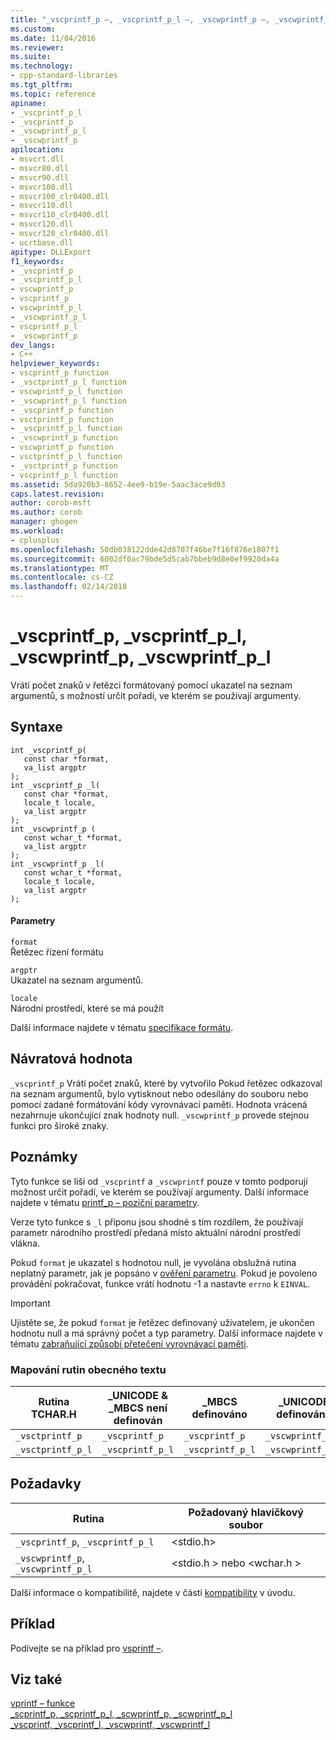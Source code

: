 ```yaml
---
title: "_vscprintf_p –, _vscprintf_p_l –, _vscwprintf_p –, _vscwprintf_p_l – | Microsoft Docs"
ms.custom: 
ms.date: 11/04/2016
ms.reviewer: 
ms.suite: 
ms.technology:
- cpp-standard-libraries
ms.tgt_pltfrm: 
ms.topic: reference
apiname:
- _vscprintf_p_l
- _vscprintf_p
- _vscwprintf_p_l
- _vscwprintf_p
apilocation:
- msvcrt.dll
- msvcr80.dll
- msvcr90.dll
- msvcr100.dll
- msvcr100_clr0400.dll
- msvcr110.dll
- msvcr110_clr0400.dll
- msvcr120.dll
- msvcr120_clr0400.dll
- ucrtbase.dll
apitype: DLLExport
f1_keywords:
- _vscprintf_p
- _vscprintf_p_l
- vscwprintf_p
- vscprintf_p
- vscwprintf_p_l
- _vscwprintf_p_l
- vscprintf_p_l
- _vscwprintf_p
dev_langs:
- C++
helpviewer_keywords:
- vscprintf_p function
- _vsctprintf_p_l function
- vscwprintf_p_l function
- _vscwprintf_p_l function
- _vscprintf_p function
- vsctprintf_p function
- _vscprintf_p_l function
- _vscwprintf_p function
- vscwprintf_p function
- vsctprintf_p_l function
- _vsctprintf_p function
- vscprintf_p_l function
ms.assetid: 5da920b3-8652-4ee9-b19e-5aac3ace9d03
caps.latest.revision: 
author: corob-msft
ms.author: corob
manager: ghogen
ms.workload:
- cplusplus
ms.openlocfilehash: 50db038122dde42d8707f46be7f16f876e1807f1
ms.sourcegitcommit: 6002df0ac79bde5d5cab7bbeb9d8e0ef9920da4a
ms.translationtype: MT
ms.contentlocale: cs-CZ
ms.lasthandoff: 02/14/2018
---
```

# <a name="vscprintfp-vscprintfpl-vscwprintfp-vscwprintfpl"></a>_vscprintf_p, _vscprintf_p_l, _vscwprintf_p, _vscwprintf_p_l
Vrátí počet znaků v řetězci formátovaný pomocí ukazatel na seznam argumentů, s možností určit pořadí, ve kterém se používají argumenty.  
  
## <a name="syntax"></a>Syntaxe  
  
```  
int _vscprintf_p(  
   const char *format,  
   va_list argptr   
);  
int _vscprintf_p _l(  
   const char *format,  
   locale_t locale,  
   va_list argptr   
);  
int _vscwprintf_p (  
   const wchar_t *format,  
   va_list argptr   
);  
int _vscwprintf_p _l(  
   const wchar_t *format,  
   locale_t locale,  
   va_list argptr   
);  
```  
  
#### <a name="parameters"></a>Parametry  
 `format`  
 Řetězec řízení formátu  
  
 `argptr`  
 Ukazatel na seznam argumentů.  
  
 `locale`  
 Národní prostředí, které se má použít  
  
 Další informace najdete v tématu [specifikace formátu](../../c-runtime-library/format-specification-syntax-printf-and-wprintf-functions.md).  
  
## <a name="return-value"></a>Návratová hodnota  
 `_vscprintf_p` Vrátí počet znaků, které by vytvořilo Pokud řetězec odkazoval na seznam argumentů, bylo vytisknout nebo odesílány do souboru nebo pomocí zadané formátování kódy vyrovnávací paměti. Hodnota vrácená nezahrnuje ukončující znak hodnoty null. `_vscwprintf_p` provede stejnou funkci pro široké znaky.  
  
## <a name="remarks"></a>Poznámky  
 Tyto funkce se liší od `_vscprintf` a `_vscwprintf` pouze v tomto podporují možnost určit pořadí, ve kterém se používají argumenty. Další informace najdete v tématu [printf_p – poziční parametry](../../c-runtime-library/printf-p-positional-parameters.md).  
  
 Verze tyto funkce s `_l` příponu jsou shodné s tím rozdílem, že používají parametr národního prostředí předaná místo aktuální národní prostředí vlákna.  
  
 Pokud `format` je ukazatel s hodnotou null, je vyvolána obslužná rutina neplatný parametr, jak je popsáno v [ověření parametru](../../c-runtime-library/parameter-validation.md). Pokud je povoleno provádění pokračovat, funkce vrátí hodnotu -1 a nastavte `errno` k `EINVAL`.  
  
> [!IMPORTANT]
>  Ujistěte se, že pokud `format` je řetězec definovaný uživatelem, je ukončen hodnotu null a má správný počet a typ parametry. Další informace najdete v tématu [zabraňující způsobí přetečení vyrovnávací paměti](http://msdn.microsoft.com/library/windows/desktop/ms717795).  
  
### <a name="generic-text-routine-mappings"></a>Mapování rutin obecného textu  
  
|Rutina TCHAR.H|_UNICODE & _MBCS není definován|_MBCS definováno|_UNICODE definováno|  
|---------------------|------------------------------------|--------------------|-----------------------|  
|`_vsctprintf_p`|`_vscprintf_p`|`_vscprintf_p`|`_vscwprintf_p`|  
|`_vsctprintf_p_l`|`_vscprintf_p_l`|`_vscprintf_p_l`|`_vscwprintf_p_l`|  
  
## <a name="requirements"></a>Požadavky  
  
|Rutina|Požadovaný hlavičkový soubor|  
|-------------|---------------------|  
|`_vscprintf_p`, `_vscprintf_p_l`|\<stdio.h>|  
|`_vscwprintf_p`, `_vscwprintf_p_l`|\<stdio.h > nebo \<wchar.h >|  
  
 Další informace o kompatibilitě, najdete v části [kompatibility](../../c-runtime-library/compatibility.md) v úvodu.  
  
## <a name="example"></a>Příklad  
 Podívejte se na příklad pro [vsprintf –](../../c-runtime-library/reference/vsprintf-vsprintf-l-vswprintf-vswprintf-l-vswprintf-l.md).  
  
## <a name="see-also"></a>Viz také  
 [vprintf – funkce](../../c-runtime-library/vprintf-functions.md)   
 [_scprintf_p, _scprintf_p_l, _scwprintf_p, _scwprintf_p_l](../../c-runtime-library/reference/scprintf-p-scprintf-p-l-scwprintf-p-scwprintf-p-l.md)   
 [_vscprintf, _vscprintf_l, _vscwprintf, _vscwprintf_l](../../c-runtime-library/reference/vscprintf-vscprintf-l-vscwprintf-vscwprintf-l.md)